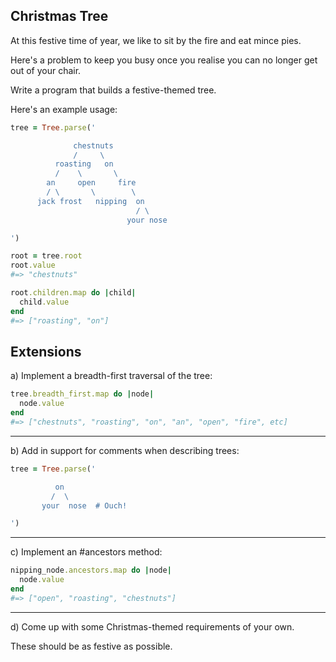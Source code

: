 ## Christmas Tree

At this festive time of year, we like to sit by the fire and eat mince pies.

Here's a problem to keep you busy once you realise you can no longer get out of
your chair.

Write a program that builds a festive-themed tree.

Here's an example usage:

```ruby
tree = Tree.parse('

              chestnuts
              /     \
          roasting   on
          /    \       \
        an     open     fire
        / \       \        \
      jack frost   nipping  on
                            / \
                          your nose

')

root = tree.root
root.value
#=> "chestnuts"

root.children.map do |child|
  child.value
end
#=> ["roasting", "on"]
```

## Extensions

a) Implement a breadth-first traversal of the tree:

```ruby
tree.breadth_first.map do |node|
  node.value
end
#=> ["chestnuts", "roasting", "on", "an", "open", "fire", etc]
```

---

b) Add in support for comments when describing trees:

```ruby
tree = Tree.parse('

          on
         /  \
       your  nose  # Ouch!

')
```

---

c) Implement an #ancestors method:

```ruby
nipping_node.ancestors.map do |node|
  node.value
end
#=> ["open", "roasting", "chestnuts"]
```

---

d) Come up with some Christmas-themed requirements of your own.

These should be as festive as possible.
